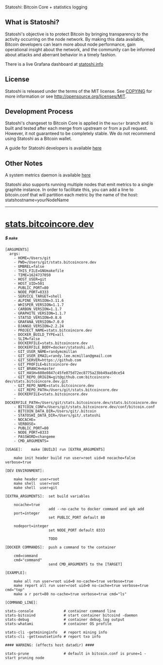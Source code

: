 Statoshi: Bitcoin Core + statistics logging

What is Statoshi?
----------------

Statoshi's objective is to protect Bitcoin by bringing transparency to the activity
occurring on the node network. By making this data available, Bitcoin developers can
learn more about node performance, gain operational insight about the network, and
the community can be informed about attacks and aberrant behavior in a timely fashion.

There is a live Grafana dashboard at [statoshi.info](https://statoshi.info)

License
-------

Statoshi is released under the terms of the MIT license. See [COPYING](COPYING) for more
information or see http://opensource.org/licenses/MIT.

Development Process
-------

Statoshi's changeset to Bitcoin Core is applied in the `master` branch and is
built and tested after each merge from upstream or from a pull request. However,
it not guaranteed to be completely stable. We do not recommend using Statoshi
as a Bitcoin wallet.

A guide for Statoshi developers is available [here](https://blog.lopp.net/statoshi-developer-s-guide/)

Other Notes
-------

A system metrics daemon is available [here](https://github.com/jlopp/bitcoin-utils/blob/master/systemMetricsDaemon.py)

Statoshi also supports running multiple nodes that emit metrics to a single graphite instance.
In order to facilitate this, you can add a line to bitcoin.conf that will partition each
metric by the name of the host: statshostname=yourNodeName

----
# [stats.bitcoincore.dev](https://github.com/bitcoincore-dev/stats.bitcoincore.dev)
##### &#36; <code>make</code>

	[ARGUMENTS]	
      args:
        - HOME=/Users/git
        - PWD=/Users/git/stats.bitcoincore.dev
        - UMBREL=false
        - THIS_FILE=GNUmakefile
        - TIME=1624737050
        - HOST_USER=git
        - HOST_UID=501
        - PUBLIC_PORT=80
        - NODE_PORT=8333
        - SERVICE_TARGET=shell
        - ALPINE_VERSION=3.11.6
        - WHISPER_VERSION=1.1.7
        - CARBON_VERSION=1.1.7
        - GRAPHITE_VERSION=1.1.7
        - STATSD_VERSION=0.8.6
        - GRAFANA_VERSION=7.0.0
        - DJANGO_VERSION=2.2.24
        - PROJECT_NAME=stats.bitcoincore.dev
        - DOCKER_BUILD_TYPE=all
        - SLIM=false
        - DOCKERFILE=stats.bitcoincore.dev
        - DOCKERFILE_BODY=docker/statoshi.all
        - GIT_USER_NAME=randymcmillan
        - GIT_USER_EMAIL=randy.lee.mcmillan@gmail.com
        - GIT_SERVER=https://github.com
        - GIT_PROFILE=bitcoincore-dev
        - GIT_BRANCH=master
        - GIT_HASH=608e0847c45fe075d72ec8775a23bb49aa58ce54
        - GIT_REPO_ORIGIN=git@github.com:bitcoincore-dev/stats.bitcoincore.dev.git
        - GIT_REPO_NAME=stats.bitcoincore.dev
        - GIT_REPO_PATH=/Users/git/stats.bitcoincore.dev
        - DOCKERFILE=stats.bitcoincore.dev
        - DOCKERFILE_PATH=/Users/git/stats.bitcoincore.dev/stats.bitcoincore.dev
        - BITCOIN_CONF=/Users/git/stats.bitcoincore.dev/conf/bitcoin.conf
        - BITCOIN_DATA_DIR=/Users/git/.bitcoin
        - STATOSHI_DATA_DIR=/Users/git/.statoshi
        - NOCACHE=
        - VERBOSE=
        - PUBLIC_PORT=80
        - NODE_PORT=8333
        - PASSWORD=changeme
        - CMD_ARGUMENTS=

	[USAGE]:	make [BUILD] run [EXTRA_ARGUMENTS]	

		make init header build run user=root uid=0 nocache=false verbose=true

	[DEV ENVIRONMENT]:	

		make header user=root
		make shell  user=root
		make shell  user=git

	[EXTRA_ARGUMENTS]:	set build variables	

		nocache=true
		            	add --no-cache to docker command and apk add 
		port=integer
		            	set PUBLIC_PORT default 80

		nodeport=integer
		            	set NODE_PORT default 8333

		            	TODO

	[DOCKER COMMANDS]:	push a command to the container	

		cmd=command 	
		cmd="command"	
		             	send CMD_ARGUMENTS to the [TARGET]

	[EXAMPLE]:

		make all run user=root uid=0 no-cache=true verbose=true
		make report all run user=root uid=0 no-cache=true verbose=true cmd="top"
		make a r port=80 no-cache=true verbose=true cmd="ls"

	[COMMAND_LINE]:

	stats-console              # container command line
	stats-bitcoind             # start container bitcoind -daemon
	stats-debug                # container debug.log output
	stats-whatami              # container OS profile

	stats-cli -getmininginfo   # report mining info
	stats-cli -gettxoutsetinfo # report txo info

	#### WARNING: (effects host datadir) ####
	
	stats-prune                # default in bitcoin.conf is prune=1 - start pruning node
	
